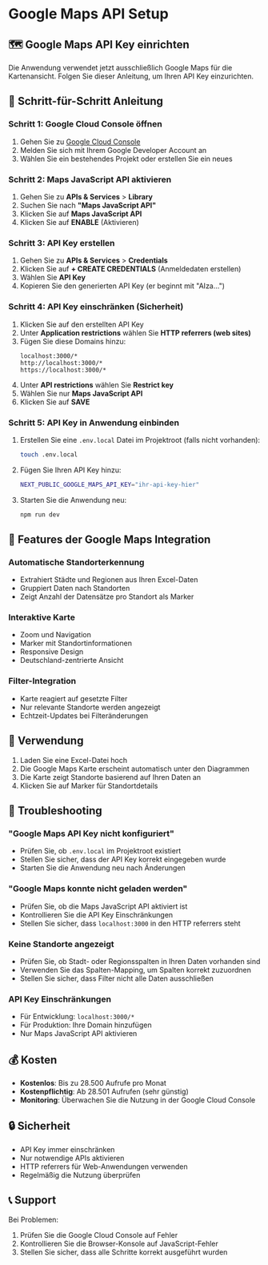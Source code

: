 # Google Maps API Setup

## 🗺️ Google Maps API Key einrichten

Die Anwendung verwendet jetzt ausschließlich Google Maps für die Kartenansicht. Folgen Sie dieser Anleitung, um Ihren API Key einzurichten.

## 🔑 Schritt-für-Schritt Anleitung

### Schritt 1: Google Cloud Console öffnen
1. Gehen Sie zu [Google Cloud Console](https://console.cloud.google.com/)
2. Melden Sie sich mit Ihrem Google Developer Account an
3. Wählen Sie ein bestehendes Projekt oder erstellen Sie ein neues

### Schritt 2: Maps JavaScript API aktivieren
1. Gehen Sie zu **APIs & Services** > **Library**
2. Suchen Sie nach **"Maps JavaScript API"**
3. Klicken Sie auf **Maps JavaScript API**
4. Klicken Sie auf **ENABLE** (Aktivieren)

### Schritt 3: API Key erstellen
1. Gehen Sie zu **APIs & Services** > **Credentials**
2. Klicken Sie auf **+ CREATE CREDENTIALS** (Anmeldedaten erstellen)
3. Wählen Sie **API Key**
4. Kopieren Sie den generierten API Key (er beginnt mit "AIza...")

### Schritt 4: API Key einschränken (Sicherheit)
1. Klicken Sie auf den erstellten API Key
2. Unter **Application restrictions** wählen Sie **HTTP referrers (web sites)**
3. Fügen Sie diese Domains hinzu:
   ```
   localhost:3000/*
   http://localhost:3000/*
   https://localhost:3000/*
   ```
4. Unter **API restrictions** wählen Sie **Restrict key**
5. Wählen Sie nur **Maps JavaScript API**
6. Klicken Sie auf **SAVE**

### Schritt 5: API Key in Anwendung einbinden
1. Erstellen Sie eine `.env.local` Datei im Projektroot (falls nicht vorhanden):
   ```bash
   touch .env.local
   ```

2. Fügen Sie Ihren API Key hinzu:
   ```bash
   NEXT_PUBLIC_GOOGLE_MAPS_API_KEY="ihr-api-key-hier"
   ```

3. Starten Sie die Anwendung neu:
   ```bash
   npm run dev
   ```

## 🎯 Features der Google Maps Integration

### Automatische Standorterkennung
- Extrahiert Städte und Regionen aus Ihren Excel-Daten
- Gruppiert Daten nach Standorten
- Zeigt Anzahl der Datensätze pro Standort als Marker

### Interaktive Karte
- Zoom und Navigation
- Marker mit Standortinformationen
- Responsive Design
- Deutschland-zentrierte Ansicht

### Filter-Integration
- Karte reagiert auf gesetzte Filter
- Nur relevante Standorte werden angezeigt
- Echtzeit-Updates bei Filteränderungen

## 🚀 Verwendung

1. Laden Sie eine Excel-Datei hoch
2. Die Google Maps Karte erscheint automatisch unter den Diagrammen
3. Die Karte zeigt Standorte basierend auf Ihren Daten an
4. Klicken Sie auf Marker für Standortdetails

## 🔧 Troubleshooting

### "Google Maps API Key nicht konfiguriert"
- Prüfen Sie, ob `.env.local` im Projektroot existiert
- Stellen Sie sicher, dass der API Key korrekt eingegeben wurde
- Starten Sie die Anwendung neu nach Änderungen

### "Google Maps konnte nicht geladen werden"
- Prüfen Sie, ob die Maps JavaScript API aktiviert ist
- Kontrollieren Sie die API Key Einschränkungen
- Stellen Sie sicher, dass `localhost:3000` in den HTTP referrers steht

### Keine Standorte angezeigt
- Prüfen Sie, ob Stadt- oder Regionsspalten in Ihren Daten vorhanden sind
- Verwenden Sie das Spalten-Mapping, um Spalten korrekt zuzuordnen
- Stellen Sie sicher, dass Filter nicht alle Daten ausschließen

### API Key Einschränkungen
- Für Entwicklung: `localhost:3000/*`
- Für Produktion: Ihre Domain hinzufügen
- Nur Maps JavaScript API aktivieren

## 💰 Kosten

- **Kostenlos**: Bis zu 28.500 Aufrufe pro Monat
- **Kostenpflichtig**: Ab 28.501 Aufrufen (sehr günstig)
- **Monitoring**: Überwachen Sie die Nutzung in der Google Cloud Console

## 🔒 Sicherheit

- API Key immer einschränken
- Nur notwendige APIs aktivieren
- HTTP referrers für Web-Anwendungen verwenden
- Regelmäßig die Nutzung überprüfen

## 📞 Support

Bei Problemen:
1. Prüfen Sie die Google Cloud Console auf Fehler
2. Kontrollieren Sie die Browser-Konsole auf JavaScript-Fehler
3. Stellen Sie sicher, dass alle Schritte korrekt ausgeführt wurden

